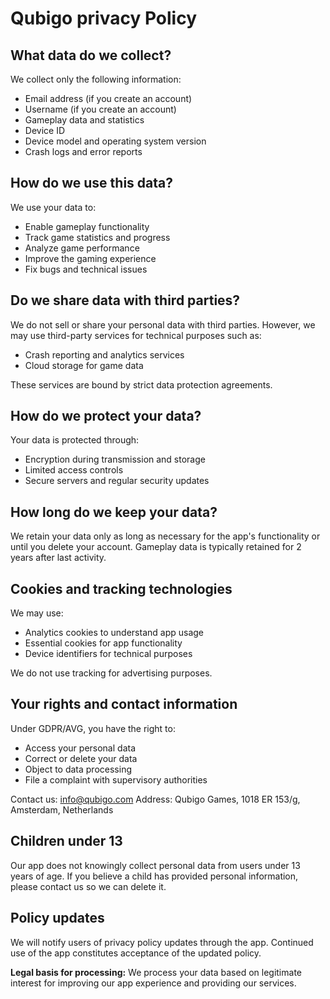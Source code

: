 # Qubigo privacy Policy

## What data do we collect?
We collect only the following information:

* Email address (if you create an account)
* Username (if you create an account)
* Gameplay data and statistics
* Device ID
* Device model and operating system version
* Crash logs and error reports

## How do we use this data?

We use your data to:

* Enable gameplay functionality
* Track game statistics and progress
* Analyze game performance
* Improve the gaming experience
* Fix bugs and technical issues

## Do we share data with third parties?

We do not sell or share your personal data with third parties. However, we may use third-party services for technical purposes such as:

* Crash reporting and analytics services
* Cloud storage for game data

These services are bound by strict data protection agreements.

## How do we protect your data?

Your data is protected through:

* Encryption during transmission and storage
* Limited access controls
* Secure servers and regular security updates

## How long do we keep your data?

We retain your data only as long as necessary for the app's functionality or until you delete your account. Gameplay data is typically retained for 2 years after last activity.

## Cookies and tracking technologies

We may use:

* Analytics cookies to understand app usage
* Essential cookies for app functionality
* Device identifiers for technical purposes

We do not use tracking for advertising purposes.

## Your rights and contact information

Under GDPR/AVG, you have the right to:

* Access your personal data
* Correct or delete your data
* Object to data processing
* File a complaint with supervisory authorities

Contact us: info@qubigo.com Address: Qubigo Games, 1018 ER 153/g, Amsterdam, Netherlands

## Children under 13

Our app does not knowingly collect personal data from users under 13 years of age. If you believe a child has provided personal information, please contact us so we can delete it.


## Policy updates

We will notify users of privacy policy updates through the app. Continued use of the app constitutes acceptance of the updated policy.

**Legal basis for processing:** We process your data based on legitimate interest for improving our app experience and providing our services.
